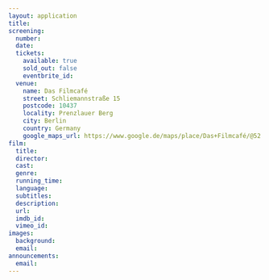 ```yaml
---
layout: application
title:
screening:
  number:
  date:
  tickets:
    available: true
    sold_out: false
    eventbrite_id:
  venue:
    name: Das Filmcafé
    street: Schliemannstraße 15
    postcode: 10437
    locality: Prenzlauer Berg
    city: Berlin
    country: Germany
    google_maps_url: https://www.google.de/maps/place/Das+Filmcafé/@52.543592,13.41985,17z/data=!4m6!1m3!3m2!1s0x47a84dff985f5863:0x6730066f8aa942d6!2sDas+Filmcafé!3m1!1s0x47a84dff985f5863:0x6730066f8aa942d6
film:
  title:
  director:
  cast:
  genre:
  running_time:
  language:
  subtitles:
  description:
  url:
  imdb_id:
  vimeo_id:
images:
  background:
  email:
announcements:
  email:
---
```

